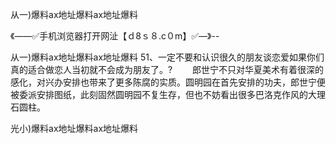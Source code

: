 从一)爆料ax地址爆料ax地址爆料

《——✅手机浏览器打开网沚【ｄ8ｓ８.c０m】✅—》--

从一)爆料ax地址爆料ax地址爆料	51、一定不要和认识很久的朋友谈恋爱如果你们真的适合做恋人当初就不会成为朋友了。?
　　郎世宁不只对华夏美术有着很深的感化，对兴办安排也带来了更多陈腐的实质。圆明园在首先安排的功夫，郎世宁便被委派安排图纸，此刻固然圆明园不复生存，但也不妨看出很多巴洛克作风的大理石圆柱。





光小)爆料ax地址爆料ax地址爆料
